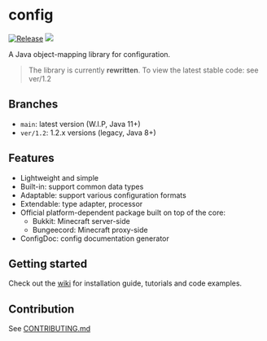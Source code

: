 # config

[![Release](https://github.com/anhcraft/config/actions/workflows/maven.yml/badge.svg)](https://travis-ci.com/anhcraft/config)
[![](https://jitpack.io/v/anhcraft/config.svg)](https://jitpack.io/#anhcraft/config)<br>

A Java object-mapping library for configuration.

> The library is currently **rewritten**. To view the latest stable code: see ver/1.2

## Branches
- `main`: latest version (W.I.P, Java 11+)
- `ver/1.2`: 1.2.x versions (legacy, Java 8+)

## Features
- Lightweight and simple
- Built-in: support common data types
- Adaptable: support various configuration formats
- Extendable: type adapter, processor
- Official platform-dependent package built on top of the core:
  - Bukkit: Minecraft server-side
  - Bungeecord: Minecraft proxy-side
- ConfigDoc: config documentation generator

## Getting started
Check out the [wiki](https://github.com/anhcraft/config/wiki/) for installation guide, tutorials and code examples.

## Contribution
See [CONTRIBUTING.md](CONTRIBUTING.md)

